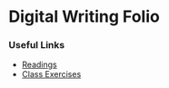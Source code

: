 # Digital Writing Folio



### Useful Links
- [Readings](readings.md)
- [Class Exercises](class-exercises.md)
